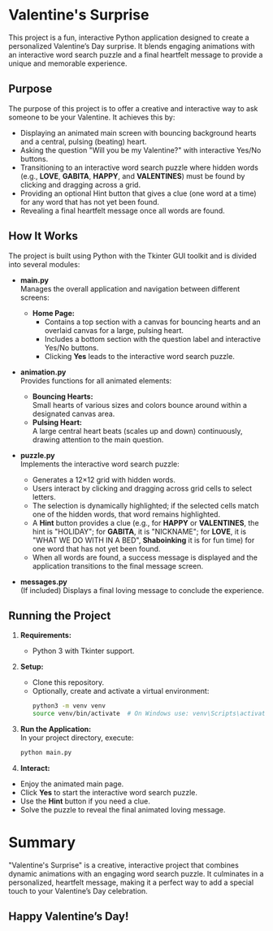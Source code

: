 # Valentine's Surprise

This project is a fun, interactive Python application designed to create a personalized Valentine’s Day surprise. It blends engaging animations with an interactive word search puzzle and a final heartfelt message to provide a unique and memorable experience.

## Purpose

The purpose of this project is to offer a creative and interactive way to ask someone to be your Valentine. It achieves this by:
- Displaying an animated main screen with bouncing background hearts and a central, pulsing (beating) heart.
- Asking the question "Will you be my Valentine?" with interactive Yes/No buttons.
- Transitioning to an interactive word search puzzle where hidden words (e.g., **LOVE**, **GABITA**, **HAPPY**, and **VALENTINES**) must be found by clicking and dragging across a grid.
- Providing an optional Hint button that gives a clue (one word at a time) for any word that has not yet been found.
- Revealing a final heartfelt message once all words are found.

## How It Works

The project is built using Python with the Tkinter GUI toolkit and is divided into several modules:

- **main.py**  
  Manages the overall application and navigation between different screens:
  - **Home Page:**  
    - Contains a top section with a canvas for bouncing hearts and an overlaid canvas for a large, pulsing heart.
    - Includes a bottom section with the question label and interactive Yes/No buttons.
    - Clicking **Yes** leads to the interactive word search puzzle.
  
- **animation.py**  
  Provides functions for all animated elements:
  - **Bouncing Hearts:**  
    Small hearts of various sizes and colors bounce around within a designated canvas area.
  - **Pulsing Heart:**  
    A large central heart beats (scales up and down) continuously, drawing attention to the main question.

- **puzzle.py**  
  Implements the interactive word search puzzle:
  - Generates a 12×12 grid with hidden words.
  - Users interact by clicking and dragging across grid cells to select letters.
  - The selection is dynamically highlighted; if the selected cells match one of the hidden words, that word remains highlighted.
  - A **Hint** button provides a clue (e.g., for **HAPPY** or **VALENTINES**, the hint is "HOLIDAY"; for **GABITA**, it is "NICKNAME"; for **LOVE**, it is "WHAT WE DO WITH IN A BED", **Shaboinking** it is for fun time) for one word that has not yet been found.
  - When all words are found, a success message is displayed and the application transitions to the final message screen.

- **messages.py**  
  (If included) Displays a final loving message to conclude the experience.

## Running the Project

1. **Requirements:**  
   - Python 3 with Tkinter support.

2. **Setup:**  
   - Clone this repository.
   - Optionally, create and activate a virtual environment:
     ```bash
     python3 -m venv venv
     source venv/bin/activate  # On Windows use: venv\Scripts\activate
     ```

3. **Run the Application:**  
   In your project directory, execute:
   ```bash
   python main.py

4. **Interact:**
- Enjoy the animated main page.
- Click **Yes** to start the interactive word search puzzle.
- Use the **Hint** button if you need a clue.
- Solve the puzzle to reveal the final animated loving message.

# Summary

"Valentine's Surprise" is a creative, interactive project that combines dynamic animations with an engaging word search puzzle. It culminates in a personalized, heartfelt message, making it a perfect way to add a special touch to your Valentine’s Day celebration.

## Happy Valentine’s Day!